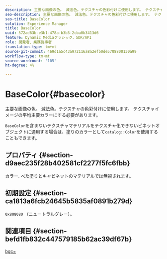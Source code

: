 ```yaml
---
description: 主要な画像の色。 減法色。テクスチャの色彩付けに使用します。 テクスチャイメージの平均主要カラーにする必要があります。
seo-description: 主要な画像の色。 減法色。テクスチャの色彩付けに使用します。 テクスチャイメージの平均主要カラーにする必要があります。
seo-title: BaseColor
solution: Experience Manager
title: BaseColor
uuid: 572ad63b-e3b1-478a-b3b3-2cba0b3413d6
feature: Dynamic Mediaクラシック，SDK/API
role: 開発者、業務従事者
translation-type: tm+mt
source-git-commit: 469d1a5c43a972116a8a2efb0de5708800130a99
workflow-type: tm+mt
source-wordcount: '105'
ht-degree: 4%

---
```



# BaseColor{#basecolor}

主要な画像の色。 減法色。テクスチャの色彩付けに使用します。 テクスチャイメージの平均主要カラーにする必要があります。

`BaseColor`を含まないテクスチャマテリアルをテクスチャ化できないビネットオブジェクトに適用する場合は、塗りのカラーとして`catalog::Color`を使用することもできます。

## プロパティ {#section-d9aec235f28b402581cf2277f5fc6fbb}

カラー. べた塗りとキャビネットのマテリアルでは無視されます。

## 初期設定 {#section-ca1813a6fcb24645b5835af0891b279d}

`0x808080` （ニュートラルグレー）。

## 関連項目 {#section-befd1fb832c447579185b62ac39df67b}

[bgc=](../../../../../ir-api/http-protocol/image-rendering-api-ref/c-ir-http-protocol-ref/c-ir-http-protocol-command-reference/r-ir-bgc.md#reference-3f5c78cea01c4a85aa582076d23aebb0)
